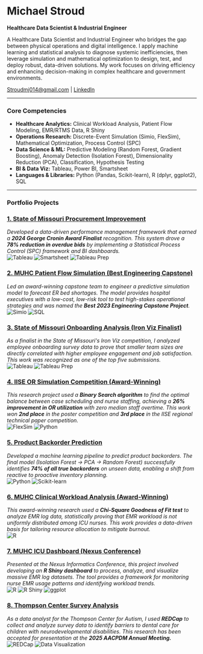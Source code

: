 # Michael Stroud

**Healthcare Data Scientist & Industrial Engineer**

A Healthcare Data Scientist and Industrial Engineer who bridges the gap between physical operations and digital intelligence. I apply machine learning and statistical analysis to diagnose systemic inefficiencies, then leverage simulation and mathematical optimization to design, test, and deploy robust, data-driven solutions. My work focuses on driving efficiency and enhancing decision-making in complex healthcare and government environments.

Stroudmj014@gmail.com | [LinkedIn](https://www.linkedin.com/in/michaelstroud014/)

---

### Core Competencies

* **Healthcare Analytics:** Clinical Workload Analysis, Patient Flow Modeling, EMR/RTMS Data, R Shiny
* **Operations Research:** Discrete-Event Simulation (Simio, FlexSim), Mathematical Optimization, Process Control (SPC)
* **Data Science & ML:** Predictive Modeling (Random Forest, Gradient Boosting), Anomaly Detection (Isolation Forest), Dimensionality Reduction (PCA), Classification, Hypothesis Testing
* **BI & Data Viz:** Tableau, Power BI, Smartsheet
* **Languages & Libraries:** Python (Pandas, Scikit-learn), R (dplyr, ggplot2), SQL

---

### Portfolio Projects

### [1. State of Missouri Procurement Improvement](./projects/1_State_of_Missouri_Procurement_Improvement/)
*Developed a data-driven performance management framework that earned a **2024 George Cronin Award Finalist** recognition. This system drove a **78% reduction in overdue bids** by implementing a Statistical Process Control (SPC) framework and BI dashboards.*
<br>
![Tableau](https://img.shields.io/badge/Tableau-E97627?style=for-the-badge&logo=tableau&logoColor=white) ![Smartsheet](https://img.shields.io/badge/Smartsheet-2775C8?style=for-the-badge&logo=smartsheet&logoColor=white) ![Tableau Prep](https://img.shields.io/badge/Tableau_Prep-E97627?style=for-the-badge&logo=tableau&logoColor=white)

### [2. MUHC Patient Flow Simulation (Best Engineering Capstone)](./projects/2_MUHC_Patient_Flow_Simulation/)
*Led an award-winning capstone team to engineer a predictive simulation model to forecast ER bed shortages. The model provides hospital executives with a low-cost, low-risk tool to test high-stakes operational strategies and was named the **Best 2023 Engineering Capstone Project**.*
<br>
![Simio](https://img.shields.io/badge/Simio-87C341?style=for-the-badge) ![SQL](https://img.shields.io/badge/SQL-025E8C?style=for-the-badge&logo=microsoft-sql-server&logoColor=white)

### [3. State of Missouri Onboarding Analysis (Iron Viz Finalist)](./projects/3_State_of_Missouri_Onboarding_Analysis/)
*As a finalist in the State of Missouri's Iron Viz competition, I analyzed employee onboarding survey data to prove that smaller team sizes are directly correlated with higher employee engagement and job satisfaction. This work was recognized as one of the top five submissions.*
<br>
![Tableau](https://img.shields.io/badge/Tableau-E97627?style=for-the-badge&logo=tableau&logoColor=white) ![Tableau Prep](https://img.shields.io/badge/Tableau_Prep-E97627?style=for-the-badge&logo=tableau&logoColor=white)

### [4. IISE OR Simulation Competition (Award-Winning)](./projects/4_IISE_OR_Simulation_Competition/)
*This research project used a **Binary Search algorithm** to find the optimal balance between case scheduling and nurse staffing, achieving a **26% improvement in OR utilization** with zero median staff overtime. This work won **2nd place** in the poster competition and **3rd place** in the IISE regional technical paper competition.*
<br>
![FlexSim](https://img.shields.io/badge/FlexSim-D92228?style=for-the-badge) ![Python](https://img.shields.io/badge/Python-3776AB?style=for-the-badge&logo=python&logoColor=white)

### [5. Product Backorder Prediction](./projects/5_Product_Backorder_Prediction/)
*Developed a machine learning pipeline to predict product backorders. The final model (Isolation Forest → PCA → Random Forest) successfully identifies **74% of all true backorders** on unseen data, enabling a shift from reactive to proactive inventory planning.*
<br>
![Python](https://img.shields.io/badge/Python-3776AB?style=for-the-badge&logo=python&logoColor=white) ![Scikit-learn](https://img.shields.io/badge/scikit_learn-F7931E?style=for-the-badge&logo=scikit-learn&logoColor=white)

### [6. MUHC Clinical Workload Analysis (Award-Winning)](./projects/6_MUHC_Clinical_Workload_Analysis/)
*This award-winning research used a **Chi-Square Goodness of Fit test** to analyze EMR log data, statistically proving that EMR workload is not uniformly distributed among ICU nurses. This work provides a data-driven basis for tailoring resource allocation to mitigate burnout.*
<br>
![R](https://img.shields.io/badge/R-276DC3?style=for-the-badge&logo=r&logoColor=white)

### [7. MUHC ICU Dashboard (Nexus Conference)](./projects/7_MUHC_ICU_Dashboard/)
*Presented at the Nexus Informatics Conference, this project involved developing an **R Shiny dashboard** to process, analyze, and visualize massive EMR log datasets. The tool provides a framework for monitoring nurse EMR usage patterns and identifying workload trends.*
<br>
![R](https://img.shields.io/badge/R-276DC3?style=for-the-badge&logo=r&logoColor=white) ![R Shiny](https://img.shields.io/badge/Shiny-1175B8?style=for-the-badge&logo=rstudio&logoColor=white) ![ggplot](https://img.shields.io/badge/REDCap-C00000?style=for-the-badge)

### [8. Thompson Center Survey Analysis](./projects/8_Thompson_Center_Survey_Analysis/)
*As a data analyst for the Thompson Center for Autism, I used **REDCap** to collect and analyze survey data to identify barriers to dental care for children with neurodevelopmental disabilities. This research has been accepted for presentation at the **2025 AACPDM Annual Meeting.***
<br>
![REDCap](https://img.shields.io/badge/REDCap-C00000?style=for-the-badge) ![Data Visualization](https://img.shields.io/badge/Data_Visualization-F24E1E?style=for-the-badge&logo=plot.ly&logoColor=white)
